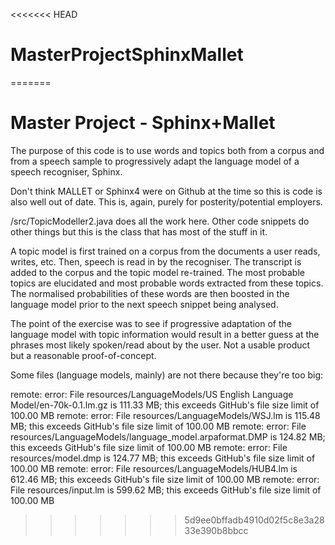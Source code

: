 <<<<<<< HEAD
# MasterProjectSphinxMallet
=======
# Master Project - Sphinx+Mallet

The purpose of this code is to use words and topics both from a corpus and from a speech sample to progressively adapt the language model of a speech recogniser, Sphinx. 

Don't think MALLET or Sphinx4 were on Github at the time so this is code is also well out of date. This is, again, purely for posterity/potential employers.

/src/TopicModeller2.java does all the work here. Other code snippets do other things but this is the class that has most of the stuff in it.

A topic model is first trained on a corpus from the documents a user reads, writes, etc. Then, speech is read in by the recogniser. The transcript is added to the corpus and the topic model re-trained. The most probable topics are elucidated and most probable words extracted from these topics. The normalised probabilities of these words are then boosted in the language model prior to the next speech snippet being analysed.

The point of the exercise was to see if progressive adaptation of the language model with topic information would result in a better guess at the phrases most likely spoken/read about by the user. Not a usable product but a reasonable proof-of-concept.

Some files (language models, mainly) are not there because they're too big:

remote: error: File resources/LanguageModels/US English Language Model/en-70k-0.1.lm.gz is 111.33 MB; this exceeds GitHub's file size limit of 100.00 MB
remote: error: File resources/LanguageModels/WSJ.lm is 115.48 MB; this exceeds GitHub's file size limit of 100.00 MB
remote: error: File resources/LanguageModels/language_model.arpaformat.DMP is 124.82 MB; this exceeds GitHub's file size limit of 100.00 MB
remote: error: File resources/model.dmp is 124.77 MB; this exceeds GitHub's file size limit of 100.00 MB
remote: error: File resources/LanguageModels/HUB4.lm is 612.46 MB; this exceeds GitHub's file size limit of 100.00 MB
remote: error: File resources/input.lm is 599.62 MB; this exceeds GitHub's file size limit of 100.00 MB
>>>>>>> 5d9ee0bffadb4910d02f5c8e3a2833e390b8bbcc

